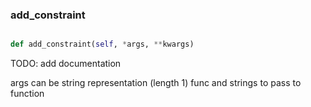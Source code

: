### add\_constraint
```py

def add_constraint(self, *args, **kwargs)

```



TODO: add documentation

args can be string representation (length 1)
func and strings to pass to function

